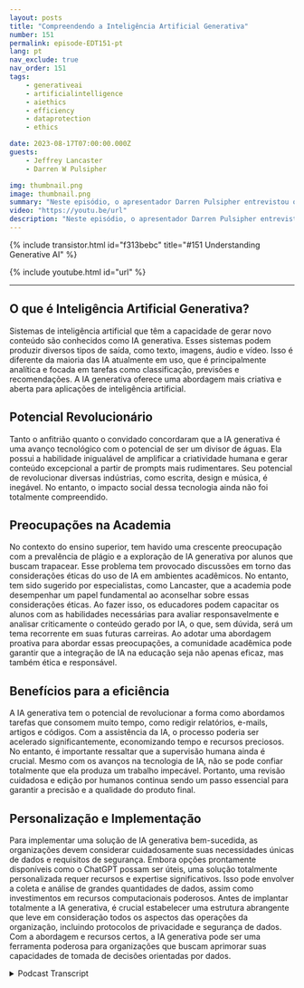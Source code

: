```yaml
---
layout: posts
title: "Compreendendo a Inteligência Artificial Generativa"
number: 151
permalink: episode-EDT151-pt
lang: pt
nav_exclude: true
nav_order: 151
tags:
    - generativeai
    - artificialintelligence
    - aiethics
    - efficiency
    - dataprotection
    - ethics

date: 2023-08-17T07:00:00.000Z
guests:
    - Jeffrey Lancaster
    - Darren W Pulsipher

img: thumbnail.png
image: thumbnail.png
summary: "Neste episódio, o apresentador Darren Pulsipher entrevistou o Dr. Jeffrey Lancaster da Dell Technologies. A discussão deles se concentrou na inteligência artificial generativa e seu potencial impacto."
video: "https://youtu.be/url"
description: "Neste episódio, o apresentador Darren Pulsipher entrevistou o Dr. Jeffrey Lancaster da Dell Technologies. A discussão deles se concentrou na inteligência artificial generativa e seu potencial impacto."
---
```


<div>
{% include transistor.html id="f313bebc" title="#151 Understanding Generative AI" %}

{% include youtube.html id="url" %}
</div>

---

## O que é Inteligência Artificial Generativa?

Sistemas de inteligência artificial que têm a capacidade de gerar novo conteúdo são conhecidos como IA generativa. Esses sistemas podem produzir diversos tipos de saída, como texto, imagens, áudio e vídeo. Isso é diferente da maioria das IA atualmente em uso, que é principalmente analítica e focada em tarefas como classificação, previsões e recomendações. A IA generativa oferece uma abordagem mais criativa e aberta para aplicações de inteligência artificial.

## Potencial Revolucionário

Tanto o anfitrião quanto o convidado concordaram que a IA generativa é uma avanço tecnológico com o potencial de ser um divisor de águas. Ela possui a habilidade inigualável de amplificar a criatividade humana e gerar conteúdo excepcional a partir de prompts mais rudimentares. Seu potencial de revolucionar diversas indústrias, como escrita, design e música, é inegável. No entanto, o impacto social dessa tecnologia ainda não foi totalmente compreendido.

## Preocupações na Academia

No contexto do ensino superior, tem havido uma crescente preocupação com a prevalência de plágio e a exploração de IA generativa por alunos que buscam trapacear. Esse problema tem provocado discussões em torno das considerações éticas do uso de IA em ambientes acadêmicos. No entanto, tem sido sugerido por especialistas, como Lancaster, que a academia pode desempenhar um papel fundamental ao aconselhar sobre essas considerações éticas. Ao fazer isso, os educadores podem capacitar os alunos com as habilidades necessárias para avaliar responsavelmente e analisar criticamente o conteúdo gerado por IA, o que, sem dúvida, será um tema recorrente em suas futuras carreiras. Ao adotar uma abordagem proativa para abordar essas preocupações, a comunidade acadêmica pode garantir que a integração de IA na educação seja não apenas eficaz, mas também ética e responsável.

## Benefícios para a eficiência

A IA generativa tem o potencial de revolucionar a forma como abordamos tarefas que consomem muito tempo, como redigir relatórios, e-mails, artigos e códigos. Com a assistência da IA, o processo poderia ser acelerado significantemente, economizando tempo e recursos preciosos. No entanto, é importante ressaltar que a supervisão humana ainda é crucial. Mesmo com os avanços na tecnologia de IA, não se pode confiar totalmente que ela produza um trabalho impecável. Portanto, uma revisão cuidadosa e edição por humanos continua sendo um passo essencial para garantir a precisão e a qualidade do produto final.

## Personalização e Implementação

Para implementar uma solução de IA generativa bem-sucedida, as organizações devem considerar cuidadosamente suas necessidades únicas de dados e requisitos de segurança. Embora opções prontamente disponíveis como o ChatGPT possam ser úteis, uma solução totalmente personalizada requer recursos e expertise significativos. Isso pode envolver a coleta e análise de grandes quantidades de dados, assim como investimentos em recursos computacionais poderosos. Antes de implantar totalmente a IA generativa, é crucial estabelecer uma estrutura abrangente que leve em consideração todos os aspectos das operações da organização, incluindo protocolos de privacidade e segurança de dados. Com a abordagem e recursos certos, a IA generativa pode ser uma ferramenta poderosa para organizações que buscam aprimorar suas capacidades de tomada de decisões orientadas por dados.



<details>
<summary> Podcast Transcript </summary>

<p></p>

</details>
